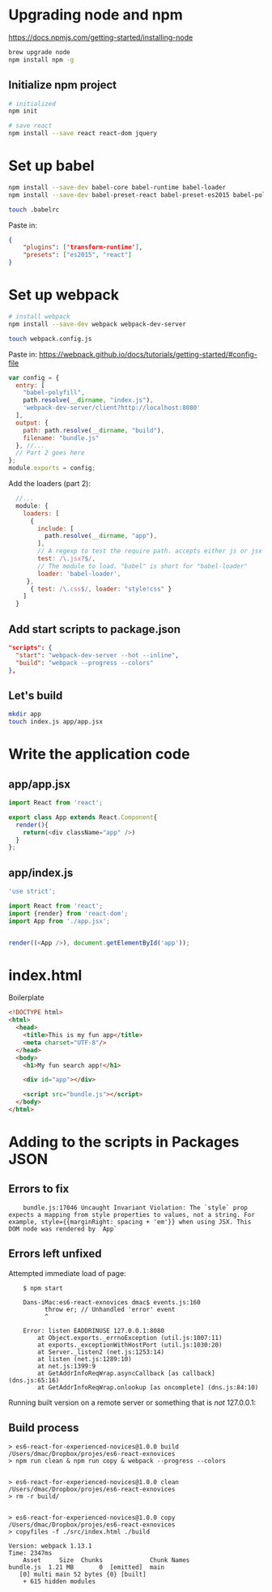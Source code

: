 
# Upgrading node and npm



https://docs.npmjs.com/getting-started/installing-node

~~~sh
brew upgrade node
npm install npm -g
~~~


## Initialize npm project

~~~sh
# initialized
npm init

# save react
npm install --save react react-dom jquery
~~~


# Set up babel

~~~sh
npm install --save-dev babel-core babel-runtime babel-loader
npm install --save-dev babel-preset-react babel-preset-es2015 babel-polyfill

touch .babelrc
~~~

Paste in:

~~~json
{
    "plugins": ['transform-runtime'],
    "presets": ["es2015", "react"]
}
~~~



# Set up webpack

~~~sh
# install webpack
npm install --save-dev webpack webpack-dev-server

touch webpack.config.js
~~~

Paste in:
https://webpack.github.io/docs/tutorials/getting-started/#config-file

~~~js
var config = {
  entry: [
    "babel-polyfill",
    path.resolve(__dirname, "index.js"),
    'webpack-dev-server/client?http://localhost:8080'
  ],
  output: {
    path: path.resolve(__dirname, "build"),
    filename: "bundle.js"
  }, //...
  // Part 2 goes here
};
module.exports = config;
~~~

Add the loaders (part 2):

~~~js
  //...
  module: {
    loaders: [
      {
        include: [
          path.resolve(__dirname, "app"),
        ],
        // A regexp to test the require path. accepts either js or jsx
        test: /\.jsx?$/,
        // The module to load. "babel" is short for "babel-loader"
        loader: 'babel-loader',
     },
      { test: /\.css$/, loader: "style!css" }
    ]
  }
~~~


## Add start scripts to package.json


~~~json
"scripts": {
  "start": "webpack-dev-server --hot --inline",
  "build": "webpack --progress --colors"
},
~~~



## Let's build


~~~sh
mkdir app
touch index.js app/app.jsx
~~~

# Write the application code


## app/app.jsx


~~~js
import React from 'react';

export class App extends React.Component{
  render(){
    return(<div className="app" />)
  }
};
~~~


## app/index.js


~~~js
'use strict';

import React from 'react';
import {render} from 'react-dom';
import App from './app.jsx';


render((<App />), document.getElementById('app'));
~~~



# index.html

Boilerplate

~~~html
<!DOCTYPE html>
<html>
  <head>
    <title>This is my fun app</title>
    <meta charset="UTF-8"/>
  </head>
  <body>
    <h1>My fun search app!</h1>

    <div id="app"></div>

    <script src="bundle.js"></script>
  </body>
</html>
~~~


# Adding to the scripts in Packages JSON



## Errors to fix


        bundle.js:17046 Uncaught Invariant Violation: The `style` prop expects a mapping from style properties to values, not a string. For example, style={{marginRight: spacing + 'em'}} when using JSX. This DOM node was rendered by `App`




## Errors left unfixed


Attempted immediate load of page:

        $ npm start

        Dans-iMac:es6-react-exnovices dmac$ events.js:160
              throw er; // Unhandled 'error' event
              ^

        Error: listen EADDRINUSE 127.0.0.1:8080
            at Object.exports._errnoException (util.js:1007:11)
            at exports._exceptionWithHostPort (util.js:1030:20)
            at Server._listen2 (net.js:1253:14)
            at listen (net.js:1289:10)
            at net.js:1399:9
            at GetAddrInfoReqWrap.asyncCallback [as callback] (dns.js:65:16)
            at GetAddrInfoReqWrap.onlookup [as oncomplete] (dns.js:84:10)



Running built version on a remote server or something that is _not_ 127.0.0.1:



## Build process


~~~
> es6-react-for-experienced-novices@1.0.0 build /Users/dmac/Dropbox/projes/es6-react-exnovices
> npm run clean & npm run copy & webpack --progress --colors


> es6-react-for-experienced-novices@1.0.0 clean /Users/dmac/Dropbox/projes/es6-react-exnovices
> rm -r build/


> es6-react-for-experienced-novices@1.0.0 copy /Users/dmac/Dropbox/projes/es6-react-exnovices
> copyfiles -f ./src/index.html ./build

Version: webpack 1.13.1
Time: 2347ms
    Asset     Size  Chunks             Chunk Names
bundle.js  1.21 MB       0  [emitted]  main
   [0] multi main 52 bytes {0} [built]
    + 615 hidden modules
~~~
